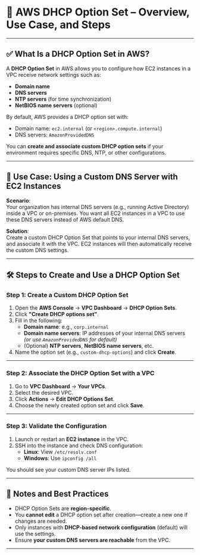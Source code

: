 # 📘 AWS DHCP Option Set – Overview, Use Case, and Steps

---

## ✅ What Is a DHCP Option Set in AWS?

A **DHCP Option Set** in AWS allows you to configure how EC2 instances in a VPC receive network settings such as:

- **Domain name**
- **DNS servers**
- **NTP servers** (for time synchronization)
- **NetBIOS name servers** (optional)

By default, AWS provides a DHCP option set with:
- Domain name: `ec2.internal` (or `<region>.compute.internal`)
- DNS servers: `AmazonProvidedDNS`

You can **create and associate custom DHCP option sets** if your environment requires specific DNS, NTP, or other configurations.

---

## 🎯 Use Case: Using a Custom DNS Server with EC2 Instances

**Scenario**:  
Your organization has internal DNS servers (e.g., running Active Directory) inside a VPC or on-premises. You want all EC2 instances in a VPC to use these DNS servers instead of AWS default DNS.

**Solution**:  
Create a custom DHCP Option Set that points to your internal DNS servers, and associate it with the VPC. EC2 instances will then automatically receive the custom DNS settings.

---

## 🛠️ Steps to Create and Use a DHCP Option Set

### Step 1: Create a Custom DHCP Option Set

1. Open the **AWS Console** → **VPC Dashboard** → **DHCP Option Sets**.
2. Click **"Create DHCP options set"**.
3. Fill in the following:
   - **Domain name**: e.g., `corp.internal`
   - **Domain name servers**: IP addresses of your internal DNS servers  
     _(or use `AmazonProvidedDNS` for default)_
   - (Optional) **NTP servers**, **NetBIOS name servers**, etc.
4. Name the option set (e.g., `custom-dhcp-options`) and click **Create**.

---

### Step 2: Associate the DHCP Option Set with a VPC

1. Go to **VPC Dashboard** → **Your VPCs**.
2. Select the desired VPC.
3. Click **Actions** → **Edit DHCP Options Set**.
4. Choose the newly created option set and click **Save**.

---

### Step 3: Validate the Configuration

1. Launch or restart an **EC2 instance** in the VPC.
2. SSH into the instance and check DNS configuration:
   - **Linux**: View `/etc/resolv.conf`
   - **Windows**: Use `ipconfig /all`

You should see your custom DNS server IPs listed.

---

## 🧠 Notes and Best Practices

- DHCP Option Sets are **region-specific**.
- You **cannot edit** a DHCP option set after creation—create a new one if changes are needed.
- Only instances with **DHCP-based network configuration** (default) will use the settings.
- Ensure **your custom DNS servers are reachable** from the VPC.

---
